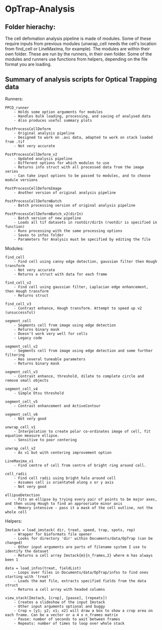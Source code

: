# OpTrap-Analysis

## Folder hierachy:

The cell defomation analysis pipeline is made of modules. Some of these require inputs from previous modules (unwrap_cell needs the cell's location from find_cell or LineMaxima, for example). The modules are within their own folder. These are run by the runners, in their own folder. Some of the modules and runners use functions from helpers, depending on the file format you are loading.

## Summary of analysis scripts for Optical Trapping data


Runners:

    PPCD_runner
        - Holds some option arguments for modules
        - Handles bulk loading, processing, and saving of analysed data
        - Also produces useful summary plots

	PostProcessCellDeform
		- Original analysis pipeline
		- Designed to work on .avi data, adapted to work on stack loaded from .tif
		- Not very accurate

	PostProcessCellDeform_v2
		- Updated analysis pipeline
		- Different options for which modules to use
		- Returns info struct with all processed data from the image series
		- Can take input options to be passed to modules, and to choose module versions

	PostProcessCellDeformImage
		- Another version of original analysis pipeline

	PostProcessCellDeformBatch
		- Batch processing version of original analysis pipeline

	PostProcessCellDeformBatch_v2(dirIn)
		- Batch version of new pipeline
		- Loads all tif datasets in rootdir/dirIn (rootdir is specified in function)
		- Runs processing with the same processing options
		- Saves to infos folder
		- Parameters for Analysis must be specified by editing the file

Modules:

	find_cell
		- Find cell using canny edge detection, gaussian filter then Hough transform
		- Not very accurate
		- Returns a struct with data for each frame

	find_cell_v2
		- Find cell using gaussian filter, Laplacian edge enhancement, then Hough transform
		- Returns struct

    find_cell_v3
        - Contrast enhance, Hough transform. Attempt to speed up v2 (unsuccessful)

	segment_cell
		- Segments cell from image using edge detection
		- Returns binary mask
		- Doesn't work very well for cells
		- Legacy code

	segment_cell_v2
		- Segments cell from image using edge detection and some further filtering
		- Has several tuneable parameters
		- Returns binary mask

    segment_cell_v3
        - Contrast enhance, threshold, dilate to complete circle and remove small objects

    segment_cell_v4
        - Simple Otsu threshold

    segment_cell_v5
        - Contrast enhancement and ActiveContour

    segment_cell_v6
        - Not very good

    unwrap_cell_v1
        - Interpolation to create polar co-ordinates image of cell, fit equation measure ellipse.
        - Sensitive to poor centering

    unwrap_cell_v2
        - As v1 but with centering improvement option

    LineMaxima_v1
        - Find centre of cell from centre of bright ring around cell.

	cell_radii
		- Find cell radii using bright halo around cell
		- Assumes cell is orientated along x or y axis
		- Not very good

	ellipseDetection
		- Fits an ellipse by trying every pair of points to be major axes, and then using Hough to find an approoriate minor axis
		- Memory intensive - pass it a mask of the cell outline, not the whole cell

Helpers:

	Imstack = load_imstack( dir, treat, speed, trap, spots, rep)
		- Wrapper for bioformats file opener
		- Looks for directory 'dir' within Documents/data/OpTrap (can be changed)
		- Other input arguments are parts of filename system I use to identify the dataset
		- Returns a cell array Imstack{m}{n_frames,2} where m has always been 1

	data = load_infos(treat, fieldList)
		- Loops over files in Documents/data/OpTrap/infos to find ones starting with 'treat'
		- Loads the mat file, extracts specified fields from the data struct 
		- Returns a cell array with headed columns

	view_stack(Imstack, [crop], [pause], [repeats])
		- Creates a slideshow of the input Imstack
		- Other input arguments optional and buggy
		- Crop = [y1; y2; x1; x2] will draw a box to show a crop area on each frame. Can be a vector or a 4 x n_frames matrix
		- Pause: number of seconds to wait between frames
		- Repeats: number of times to loop over whole stack
